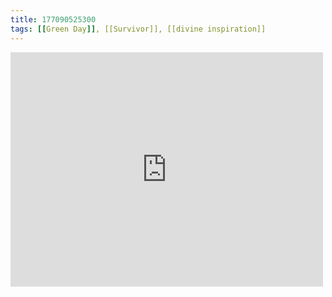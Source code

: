```yaml
---
title: 177090525300
tags: [[Green Day]], [[Survivor]], [[divine inspiration]]
---
```

<iframe allow="accelerometer; autoplay; clipboard-write; encrypted-media; gyroscope; picture-in-picture" allowfullscreen="" frameborder="0" height="375" id="youtube_iframe" src="https://www.youtube.com/embed/mKodlZ55Dds?feature=oembed&amp;enablejsapi=1&amp;origin=https://safe.txmblr.com&amp;wmode=opaque" width="500"></iframe>